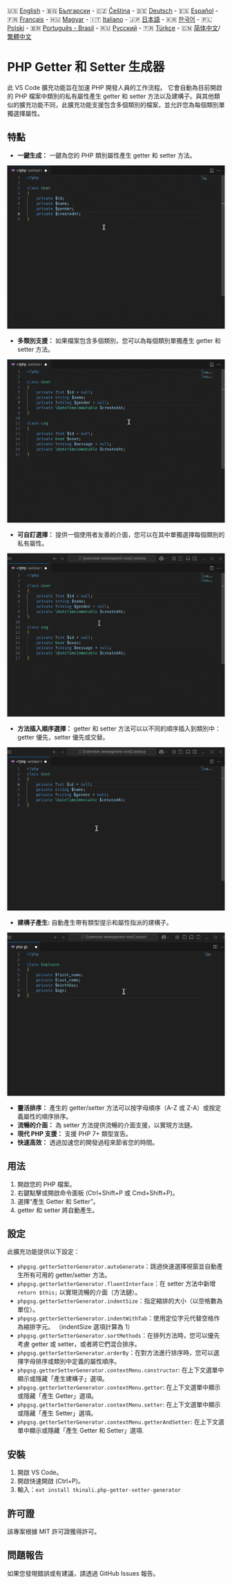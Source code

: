 🇺🇸 [English](./README.md) - 🇧🇬 [Български](./README_BG.md) - 🇨🇿 [Čeština](./README_CS.md) - 🇩🇪 [Deutsch](./README_DE.md) - 🇪🇸 [Español](./README_ES.md) - 🇫🇷 [Français](./README_FR.md) - 🇭🇺 [Magyar](./README_HU.md) - 🇮🇹 [Italiano](./README_IT.md) - 🇯🇵 [日本語](./README_JA.md) - 🇰🇷 [한국어](./README_KO.md) - 🇵🇱 [Polski](./README_PL.md) - 🇧🇷 [Português - Brasil](./README_PT-BR.md) - 🇷🇺 [Русский](./README_RU.md) - 🇹🇷 [Türkçe](./README_TR.md) - 🇨🇳 [简体中文](./README_ZH-CN.md)/[繁體中文](./README_ZH-TW.md)

# PHP Getter 和 Setter 生成器

此 VS Code 擴充功能旨在加速 PHP 開發人員的工作流程。 它會自動為目前開啟的 PHP 檔案中類別的私有屬性產生 getter 和 setter 方法以及建構子。與其他類似的擴充功能不同，此擴充功能支援包含多個類別的檔案，並允許您為每個類別單獨選擇屬性。

## 特點

- **一鍵生成：** 一鍵為您的 PHP 類別屬性產生 getter 和 setter 方法。

![一鍵生成](images/one-click.gif "一鍵生成")

- **多類別支援：** 如果檔案包含多個類別，您可以為每個類別單獨產生 getter 和 setter 方法。

![多類別支援](images/multi-class.gif "多類別支援")

- **可自訂選擇：** 提供一個使用者友善的介面，您可以在其中單獨選擇每個類別的私有屬性。

![可自訂選擇](images/property-select.gif "可自訂選擇")

- **方法插入順序選擇：** getter 和 setter 方法可以以不同的順序插入到類別中：getter 優先，setter 優先或交替。

![方法插入順序選擇](images/flexible-sort.gif "方法插入順序選擇")

- **建構子產生:** 自動產生帶有類型提示和屬性指派的建構子。

![建構子產生](images/constructor.gif "建構子產生")

- **靈活排序：** 產生的 getter/setter 方法可以按字母順序（A-Z 或 Z-A）或按定義屬性的順序排序。
- **流暢的介面：** 為 setter 方法提供流暢的介面支援，以實現方法鏈。
- **現代 PHP 支援：** 支援 PHP 7+ 類型宣告。
- **快速高效：** 透過加速您的開發過程來節省您的時間。

## 用法

1. 開啟您的 PHP 檔案。
2. 右鍵點擊或開啟命令面板 (Ctrl+Shift+P 或 Cmd+Shift+P)。
3. 選擇“產生 Getter 和 Setter”。
4. getter 和 setter 將自動產生。

## 設定

此擴充功能提供以下設定：

- `phpgsg.getterSetterGenerator.autoGenerate`：跳過快速選擇視窗並自動產生所有可用的 getter/setter 方法。
- `phpgsg.getterSetterGenerator.fluentInterface`：在 setter 方法中新增 `return $this;` 以實現流暢的介面（方法鏈）。
- `phpgsg.getterSetterGenerator.indentSize`：指定縮排的大小（以空格數為單位）。
- `phpgsg.getterSetterGenerator.indentWithTab`：使用定位字元代替空格作為縮排字元。 （indentSize 選項計算為 1）
- `phpgsg.getterSetterGenerator.sortMethods`：在排列方法時，您可以優先考慮 getter 或 setter，或者將它們混合排序。
- `phpgsg.getterSetterGenerator.orderBy`：在對方法進行排序時，您可以選擇字母排序或類別中定義的屬性順序。
- `phpgsg.getterSetterGenerator.contextMenu.constructor`: 在上下文選單中顯示或隱藏「產生建構子」選項。
- `phpgsg.getterSetterGenerator.contextMenu.getter`: 在上下文選單中顯示或隱藏「產生 Getter」選項。
- `phpgsg.getterSetterGenerator.contextMenu.setter`: 在上下文選單中顯示或隱藏「產生 Setter」選項。
- `phpgsg.getterSetterGenerator.contextMenu.getterAndSetter`: 在上下文選單中顯示或隱藏「產生 Getter 和 Setter」選項.

## 安裝

1. 開啟 VS Code。
2. 開啟快速開啟 (Ctrl+P)。
3. 輸入：`ext install tkinali.php-getter-setter-generator`

## 許可證

該專案根據 MIT 許可證獲得許可。

## 問題報告

如果您發現錯誤或有建議，請透過 GitHub Issues 報告。